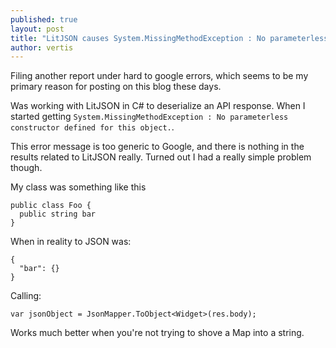 ```yaml
---
published: true
layout: post
title: "LitJSON causes System.MissingMethodException : No parameterless constructor defined for this object."
author: vertis
---
```

Filing another report under hard to google errors, which seems to be my primary reason for posting on this blog these days.

Was working with LitJSON in C# to deserialize an API response. When I started getting `System.MissingMethodException : No parameterless constructor defined for this object.`.

This error message is too generic to Google, and there is nothing in the results related to LitJSON really. Turned out I had a really simple problem though.

My class was something like this

```
public class Foo {
  public string bar
} 
```

When in reality to JSON was:

```
{
  "bar": {}
}
```

Calling:

```
var jsonObject = JsonMapper.ToObject<Widget>(res.body);
```

Works much better when you're not trying to shove a Map into a string.
